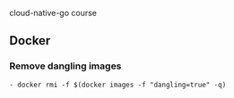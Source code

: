 cloud-native-go course

## Docker
### Remove dangling images

    - docker rmi -f $(docker images -f "dangling=true" -q)
